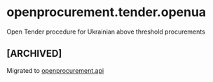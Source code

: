 # openprocurement.tender.openua
Open Tender procedure for Ukrainian above threshold procurements

## **[ARCHIVED]**

Migrated to [openprocurement.api](https://github.com/ProzorroUKR/openprocurement.api)
